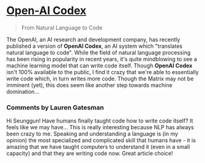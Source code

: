 # [Open-AI Codex](https://openai.com/blog/openai-codex/)

> From Natural Language to Code

The OpenAI, an AI research and development company, has recently published a version of **OpenAI Codex**, an AI system which "translates natural language to code". While the field of natural language processing has been rising in popularity in recent years, it's quite mindblowing to see a machine learning model that can write code itself. Though **OpenAI Codex** isn't 100% available to the public, I find it crazy that we're able to essentially write code which, in turn writes more code. Though the Matrix may not be imminent (yet), this does seem like another step towards machine domination...

### Comments by Lauren Gatesman

Hi Seunggun! Have humans finally taught code how to write code itself? It feels like we may have... This is really interesting because NLP has always been crazy to me. Speaking and understanding a language is (in my opinion) the most specialized and complicated skill that humans have - it is amazing that we have taught computers to understand it (even in a small capacity) and that they are writing code now. Great article choice!